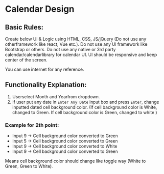 # Calendar Design

## Basic Rules:
Create below UI & Logic using HTML, CSS, JS/jQuery (Do not use any otherframework like react, Vue etc.).
Do not use any UI framework like Bootstrap or others.
Do not use any native or 3rd party calendar/calendarlibrary for calendar UI.
UI should be responsive and keep center of the screen.

You can use internet for any reference.

## Functionality Explanation:
1. Userselect Month and Yearfrom dropdown.
2. If user put any date in ```Enter Any Date``` input box and press ```Enter```, change inputted dated cell
background color. (If cell background color is White, changed to Green. If cell background color is Green, changed to white )

### Example for 2th point:
* Input 9 -> Cell background color converted to Green
* Input 5 -> Cell background color converted to Green
* Input 9 -> Cell background color converted to White
* Input 9 -> Cell background color converted to Green

Means cell background color should change like toggle way (White to Green, Green to White).